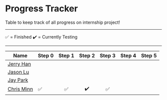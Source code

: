 
# Progress Tracker

Table to keep track of all progress on internship project! <br />

------

✅ = Finished
✔️ = Currently Testing

------


|Name|Step 0|Step 1|Step 2|Step 3|Step 4|Step 5|
|-------------------------|-------------------------|:---------------------------------------------------------------------------------------------------------------------------------------------------:|:---------------------------------------------------------------------------------------------------------------------------------------------------:|:-------------------------------------------------------------------------------------------------------------------------------------------------:|--------------------------------------------------------------------|--------------------------------------------------------------------------------------------------------------------------------------------------------------------------------------------------------------------------------------------------------------------------------------------------|
|[Jerry Han](https://github.com/jerry-hannn/nuft-training)||||||
|[Jason Lu](https://github.com/Jasonxlu/learnsomething)||||||
|[Jay Park](https://github.com/kyeoul/learnsomething)||||||
|[Chris Minn](https://github.com/minnce/shxiv)|✅|✅|✔️|✅||


